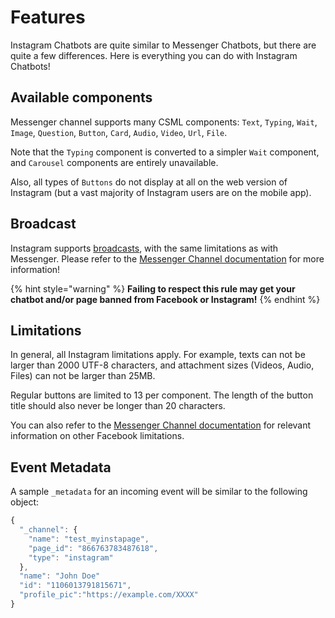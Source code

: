 # Features

Instagram Chatbots are quite similar to Messenger Chatbots, but there are quite a few differences. Here is everything you can do with Instagram Chatbots!

## Available components

Messenger channel supports many CSML components: `Text`, `Typing`, `Wait`, `Image`, `Question`, `Button`, `Card`, `Audio`, `Video`, `Url`, `File`.

Note that the `Typing` component is converted to a simpler `Wait` component, and `Carousel` components are entirely unavailable.

Also, all types of `Buttons` do not display at all on the web version of Instagram (but a vast majority of Instagram users are on the mobile app).

## Broadcast

Instagram supports [broadcasts](../../api/api-reference/broadcasts-api.md), with the same limitations as with Messenger. Please refer to the [Messenger Channel documentation](https://docs.csml.dev/studio/channels/messenger/features#broadcast) for more information!

{% hint style="warning" %}
**Failing to respect this rule may get your chatbot and/or page banned from Facebook or Instagram!**
{% endhint %}

## Limitations

In general, all Instagram limitations apply. For example, texts can not be larger than 2000 UTF-8 characters, and attachment sizes (Videos, Audio, Files) can not be larger than 25MB.

Regular buttons are limited to 13 per component. The length of the button title should also never be longer than 20 characters.

You can also refer to the [Messenger Channel documentation](https://docs.csml.dev/studio/channels/messenger/features#limitations) for relevant information on other Facebook limitations.

## Event Metadata

A sample `_metadata`  for an incoming event will be similar to the following object:

```javascript
{
  "_channel": {
    "name": "test_myinstapage",
    "page_id": "866763783487618",
    "type": "instagram"
  },
  "name": "John Doe"
  "id": "1106013791815671",
  "profile_pic":"https://example.com/XXXX"
}
```

